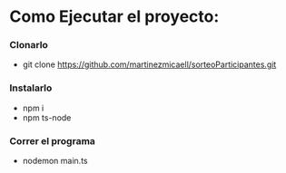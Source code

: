 # Como Ejecutar el proyecto:

### Clonarlo
- git clone https://github.com/martinezmicaell/sorteoParticipantes.git

### Instalarlo
- npm i
- npm ts-node

### Correr el programa

- nodemon main.ts